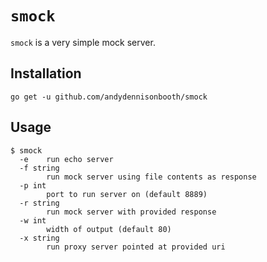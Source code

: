 # `smock`

`smock` is a very simple mock server. 

## Installation
```
go get -u github.com/andydennisonbooth/smock
```

## Usage
```
$ smock
  -e	run echo server
  -f string
    	run mock server using file contents as response
  -p int
    	port to run server on (default 8889)
  -r string
    	run mock server with provided response
  -w int
    	width of output (default 80)
  -x string
    	run proxy server pointed at provided uri
```

